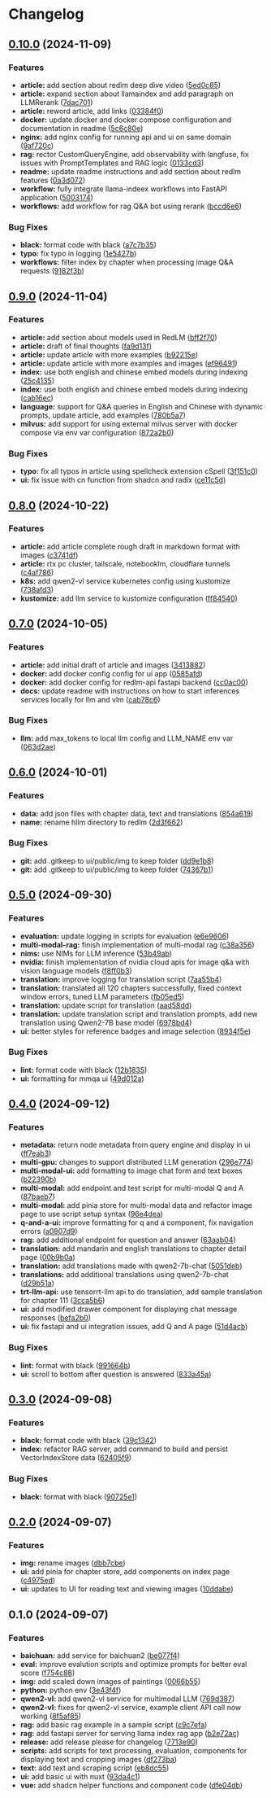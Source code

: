 # Changelog

## [0.10.0](https://github.com/briancaffey/RedLM/compare/v0.9.0...v0.10.0) (2024-11-09)


### Features

* **article:** add section about redlm deep dive video ([5ed0c85](https://github.com/briancaffey/RedLM/commit/5ed0c8569985405c428d4754b1b5c3bb86f3a8c6))
* **article:** expand section about llamaindex and add paragraph on LLMRerank ([7dac701](https://github.com/briancaffey/RedLM/commit/7dac70155ffccbaa128c768416d7ff318c644792))
* **article:** reword article, add links ([03384f0](https://github.com/briancaffey/RedLM/commit/03384f00b5c96d1b2c0d0dec1bd9a5e1227c8bc3))
* **docker:** update docker and docker compose configuration and documentation in readme ([5c6c80e](https://github.com/briancaffey/RedLM/commit/5c6c80e473e7a64cedb99a43e34d775151b53163))
* **nginx:** add nginx config for running api and ui on same domain ([9af720c](https://github.com/briancaffey/RedLM/commit/9af720c5b36a33358bd35df49773c8941573d0ea))
* **rag:** rector CustomQueryEngine, add observability with langfuse, fix issues with PromptTemplates and RAG logic ([0133cd3](https://github.com/briancaffey/RedLM/commit/0133cd389dc5a669fb78fdc3444a4b387e31264f))
* **readme:** update readme instructions and add section about redlm features ([0a3d072](https://github.com/briancaffey/RedLM/commit/0a3d072906128268ac5cd109e8e42b3f6b421a06))
* **workflow:** fully integrate llama-indeex workflows into FastAPI application ([5003174](https://github.com/briancaffey/RedLM/commit/50031747378cb8aa6ed632ca201cfb1fce95c199))
* **workflows:** add workflow for rag Q&A bot using rerank ([bccd6e6](https://github.com/briancaffey/RedLM/commit/bccd6e6221ccd2d3932165470965544c06a5ebff))


### Bug Fixes

* **black:** format code with black ([a7c7b35](https://github.com/briancaffey/RedLM/commit/a7c7b35fd31458d6c87254ef93f2a789eb0d6b56))
* **typo:** fix typo in logging ([1e5427b](https://github.com/briancaffey/RedLM/commit/1e5427b1ece1fbd299b437684e16b4d52aa4ef45))
* **workflows:** filter index by chapter when processing image Q&A requests ([9182f3b](https://github.com/briancaffey/RedLM/commit/9182f3bfb66481171bc000769c1103b165bf5943))

## [0.9.0](https://github.com/briancaffey/RedLM/compare/v0.8.0...v0.9.0) (2024-11-04)


### Features

* **article:** add section about models used in RedLM ([bff2f70](https://github.com/briancaffey/RedLM/commit/bff2f70132e408a124f6e01d466286cc689af589))
* **article:** draft of final thoughts ([fa9d13f](https://github.com/briancaffey/RedLM/commit/fa9d13f5018f6320162b0fae741513374a9685a0))
* **article:** update article with more examples ([b92215e](https://github.com/briancaffey/RedLM/commit/b92215e34a331051ce6a7a92447b9aee6fd16c60))
* **article:** update article with more examples and images ([ef96491](https://github.com/briancaffey/RedLM/commit/ef964912ace038cef330a9669e4dfe021d423024))
* **index:** use both english and chinese embed models during indexing ([25c4135](https://github.com/briancaffey/RedLM/commit/25c413589888c5405a72be1dd566c1ce76ff3499))
* **index:** use both english and chinese embed models during indexing ([cab16ec](https://github.com/briancaffey/RedLM/commit/cab16ec0ec94329b577ae90e6630fd82d3bc619a))
* **language:** support for Q&A queries in English and Chinese with dynamic prompts, update article, add examples ([780b5a7](https://github.com/briancaffey/RedLM/commit/780b5a7dcd102450e6844fa2937d161dc015d9fe))
* **milvus:** add support for using external milvus server with docker compose via env var configuration ([872a2b0](https://github.com/briancaffey/RedLM/commit/872a2b040ddb04ba0d805710cbe084d437397348))


### Bug Fixes

* **typo:** fix all typos in article using spellcheck extension cSpell ([3f151c0](https://github.com/briancaffey/RedLM/commit/3f151c0367436676d2a25d67d77d17ef3a2e8261))
* **ui:** fix issue with cn function from shadcn and radix ([ce11c5d](https://github.com/briancaffey/RedLM/commit/ce11c5d523133343bfba09b811b50e7dc8e2e570))

## [0.8.0](https://github.com/briancaffey/RedLM/compare/v0.7.0...v0.8.0) (2024-10-22)


### Features

* **article:** add article complete rough draft in markdown format with images ([c3741df](https://github.com/briancaffey/RedLM/commit/c3741dfe30cdcd7b010decf706cb789e26e6aec9))
* **article:** rtx pc cluster, tailscale, notebooklm, cloudflare tunnels ([c4af786](https://github.com/briancaffey/RedLM/commit/c4af786883c04edf79c2686f13a9f10a8adc10c9))
* **k8s:** add qwen2-vl service kubernetes config using kustomize ([738afd3](https://github.com/briancaffey/RedLM/commit/738afd3a03961ec2fdef45058e6c0a08cc52cefb))
* **kustomize:** add llm service to kustomize configuration ([ff84540](https://github.com/briancaffey/RedLM/commit/ff84540949b2af2b72b88387a39d5711d2b832d0))

## [0.7.0](https://github.com/briancaffey/RedLM/compare/v0.6.0...v0.7.0) (2024-10-05)


### Features

* **article:** add initial draft of article and images ([3413882](https://github.com/briancaffey/RedLM/commit/34138825f052509442daa9e30044bff0bca5d108))
* **docker:** add docker config config for ui app ([0585afd](https://github.com/briancaffey/RedLM/commit/0585afd337cef6bb3b979a22dd706c8c83f9fdd9))
* **docker:** add docker config for redlm-api fastapi backend ([cc0ac00](https://github.com/briancaffey/RedLM/commit/cc0ac006c61f635ea3cb58af7a139c44da3b77a6))
* **docs:** update readme with instructions on how to start inferences services locally for llm and vlm ([cab78c6](https://github.com/briancaffey/RedLM/commit/cab78c6c3d208480dba30254d2f73d0d63f5768d))


### Bug Fixes

* **llm:** add max_tokens to local llm config and LLM_NAME env var ([063d2ae](https://github.com/briancaffey/RedLM/commit/063d2ae26be0593f4e00457c929e5f43c59351d6))

## [0.6.0](https://github.com/briancaffey/RedLM/compare/v0.5.0...v0.6.0) (2024-10-01)


### Features

* **data:** add json files with chapter data, text and translations ([854a619](https://github.com/briancaffey/RedLM/commit/854a6196f85392df548e13756d72f7bca0451ac3))
* **name:** rename hllm directory to redlm ([2d3f662](https://github.com/briancaffey/RedLM/commit/2d3f662cbc5bc5201191d81365853c8d3771878b))


### Bug Fixes

* **git:** add .gitkeep to ui/public/img to keep folder ([dd9e1b8](https://github.com/briancaffey/RedLM/commit/dd9e1b8e043c3a50cddbdca4bb778ec40ef766d2))
* **git:** add .gitkeep to ui/public/img to keep folder ([74367b1](https://github.com/briancaffey/RedLM/commit/74367b1aa7d9042ea69f9a2167c6eadc44906beb))

## [0.5.0](https://github.com/briancaffey/HLLM/compare/v0.4.0...v0.5.0) (2024-09-30)


### Features

* **evaluation:** update logging in scripts for evaluation ([e6e9606](https://github.com/briancaffey/HLLM/commit/e6e96066217441421b8c9dabfb9c23c8dafaca6f))
* **multi-modal-rag:** finish implementation of multi-modal rag ([c38a356](https://github.com/briancaffey/HLLM/commit/c38a356902fc82a3942ab1b8e05a530834a5e969))
* **nims:** use NIMs for LLM inference ([53b49ab](https://github.com/briancaffey/HLLM/commit/53b49abc990e5488a7fe78f14d59a51b1d409ca4))
* **nvidia:** finish implementation of nvidia cloud apis for image q&a with vision language models ([f8ff0b3](https://github.com/briancaffey/HLLM/commit/f8ff0b3a4c45b23045f6ff6acfc318e244715e13))
* **translation:** improve logging for translation script ([7aa55b4](https://github.com/briancaffey/HLLM/commit/7aa55b48ea28fb44fea03c55137c4f17b016d496))
* **translation:** translated all 120 chapters successfully, fixed context window errors, tuned LLM parameters ([fb05ed5](https://github.com/briancaffey/HLLM/commit/fb05ed5c4bcf0946d5df34c3edf9ccb050eaa048))
* **translation:** update script for translation ([aad58dd](https://github.com/briancaffey/HLLM/commit/aad58dd1533dd2d523218528211ed03d280d8bff))
* **translation:** update translation script and translation prompts, add new translation using Qwen2-7B base model ([6978bd4](https://github.com/briancaffey/HLLM/commit/6978bd46d7338003bfcf62666bf7f911b61f7784))
* **ui:** better styles for reference badges and image selection ([8934f5e](https://github.com/briancaffey/HLLM/commit/8934f5e098992361d50c2514e18ffcdbca1c9ed9))


### Bug Fixes

* **lint:** format code with black ([12b1835](https://github.com/briancaffey/HLLM/commit/12b183568bd8939144919ea884cd0dcb5be3bb28))
* **ui:** formatting for mmqa ui ([49d012a](https://github.com/briancaffey/HLLM/commit/49d012a9e0d6bca84e3b9d11469f86f28c19d203))

## [0.4.0](https://github.com/briancaffey/HLLM/compare/v0.3.0...v0.4.0) (2024-09-12)


### Features

* **metadata:** return node metadata from query engine and display in ui ([ff7eab3](https://github.com/briancaffey/HLLM/commit/ff7eab3d536350d26f06cb3f9faab4752fe044ff))
* **multi-gpu:** changes to support distributed LLM generation ([296e774](https://github.com/briancaffey/HLLM/commit/296e774c6c3964261b711d993700e570a656f185))
* **multi-modal-ui:** add formatting to image chat form and text boxes ([b22390b](https://github.com/briancaffey/HLLM/commit/b22390bbd9062d5f51a0f89228080736fdd04b5c))
* **multi-modal:** add endpoint and test script for multi-modal Q and A ([87baeb7](https://github.com/briancaffey/HLLM/commit/87baeb7224e33608a07e4669e838f7d870655ed5))
* **multi-modal:** add pinia store for multi-modal data and refactor image page to use script setup syntax ([96e4dea](https://github.com/briancaffey/HLLM/commit/96e4dea27af541bc9dafa9d584c2d1c474f50bc6))
* **q-and-a-ui:** improve formatting for q and a component, fix navigation errors ([a0807d9](https://github.com/briancaffey/HLLM/commit/a0807d96f8249ef3bdf1c29f9024eed64157db8e))
* **rag:** add additional endpoint for question and answer ([63aab04](https://github.com/briancaffey/HLLM/commit/63aab04c42b05288d63d36c503fb63259ae790e3))
* **translation:** add mandarin and english translations to chapter detail page ([00b9b0a](https://github.com/briancaffey/HLLM/commit/00b9b0a7a3474d5bde73557ea2e5d89c40abaf2e))
* **translation:** add translations made with qwen2-7b-chat ([5051deb](https://github.com/briancaffey/HLLM/commit/5051deb56a7aa65dfd32b64bc6faba8f8acbd468))
* **translations:** add additional translations using qwen2-7b-chat ([d29b51a](https://github.com/briancaffey/HLLM/commit/d29b51a8f800cacf3f24d8e7d24b84f0779e5265))
* **trt-llm-api:** use tensorrt-llm api to do translation, add sample translation for chapter 111 ([3cca5b6](https://github.com/briancaffey/HLLM/commit/3cca5b6077cdfc5a62bc96d0048d9b644db5fbb8))
* **ui:** add modified drawer component for displaying chat message responses ([befa2b0](https://github.com/briancaffey/HLLM/commit/befa2b095f5c4e1b29512d4a94e28662f4db9989))
* **ui:** fix fastapi and ui integration issues, add Q and A page ([51d4acb](https://github.com/briancaffey/HLLM/commit/51d4acbb4b3c023ea6927f5cbe2077505da29161))


### Bug Fixes

* **lint:** format with black ([991664b](https://github.com/briancaffey/HLLM/commit/991664b05cef300a1ecb6ecb482fc2a59d3de11e))
* **ui:** scroll to bottom after question is answered ([833a45a](https://github.com/briancaffey/HLLM/commit/833a45af9a2895b6b01b10a1fb0aa5ffab5dbec0))

## [0.3.0](https://github.com/briancaffey/HLLM/compare/v0.2.0...v0.3.0) (2024-09-08)


### Features

* **black:** format code with black ([39c1342](https://github.com/briancaffey/HLLM/commit/39c1342ca58eedf31d80c1f48453dac11d6e2164))
* **index:** refactor RAG server, add command to build and persist VectorIndexStore data ([62405f9](https://github.com/briancaffey/HLLM/commit/62405f94c809d1493b8be4cb78a24a023f04f431))


### Bug Fixes

* **black:** format with black ([90725e1](https://github.com/briancaffey/HLLM/commit/90725e110cd1fc4557543eee67d7652ed511a9ee))

## [0.2.0](https://github.com/briancaffey/HLLM/compare/v0.1.0...v0.2.0) (2024-09-07)


### Features

* **img:** rename images ([dbb7cbe](https://github.com/briancaffey/HLLM/commit/dbb7cbe7c3996e3adc60cef8bf498f63564b2fb9))
* **ui:** add pinia for chapter store, add components on index page ([c4975ed](https://github.com/briancaffey/HLLM/commit/c4975ed3ea510245ed2aff61073865339e26d6fe))
* **ui:** updates to UI for reading text and viewing images ([10ddabe](https://github.com/briancaffey/HLLM/commit/10ddabe39c749671e453888f30c365da67e38d3a))

## 0.1.0 (2024-09-07)


### Features

* **baichuan:** add service for baichuan2 ([be077f4](https://github.com/briancaffey/HLLM/commit/be077f424aad6bcaa8650dc3237cc55f5774b0a7))
* **eval:** improve evalution scripts and optimize prompts for better eval score ([f754c88](https://github.com/briancaffey/HLLM/commit/f754c8885bf05fb7ccf2cae85194c3eb0fca6157))
* **img:** add scaled down images of paintings ([0066b55](https://github.com/briancaffey/HLLM/commit/0066b55b896364fc9a0e58666494d5d21b24050e))
* **python:** python env ([3e43f4f](https://github.com/briancaffey/HLLM/commit/3e43f4fcde5898c0bc6b3e0e6ec60e17392352cf))
* **qwen2-vl:** add qwen2-vl service for multimodal LLM ([769d387](https://github.com/briancaffey/HLLM/commit/769d387c2a84c370ae2f37566fc2311fa8fccc2b))
* **qwen2-vl:** fixes for qwen2-vl service, example client API call now working ([8f5af85](https://github.com/briancaffey/HLLM/commit/8f5af852ad9d0cd60edec7ea081ad8c2b0e4c061))
* **rag:** add basic rag example in a sample script ([c9c7efa](https://github.com/briancaffey/HLLM/commit/c9c7efa44f41f351d22c23d7bbf658da3b92f47c))
* **rag:** add fastapi server for serving llama index rag app ([b2e72ac](https://github.com/briancaffey/HLLM/commit/b2e72ac2be8c9dca615219f4347e4cd2a17c6a7c))
* **release:** add release please for changelog ([7713e90](https://github.com/briancaffey/HLLM/commit/7713e909d04a19b3afa8e01739414e6bb8e86c9b))
* **scripts:** add scripts for text processing, evaluation, components for displaying text and cropping images ([df273ba](https://github.com/briancaffey/HLLM/commit/df273bab7b34728ccdc94a1af2b4ca5846c77a29))
* **text:** add text and scraping script ([eb8dc55](https://github.com/briancaffey/HLLM/commit/eb8dc552ee1fcdc001fbe9d5765e18afafce0423))
* **ui:** add basic ui with nuxt ([93da4c1](https://github.com/briancaffey/HLLM/commit/93da4c13733ed1d7a65c6286bc9311884751ec8e))
* **vue:** add shadcn helper functions and component code ([dfe04db](https://github.com/briancaffey/HLLM/commit/dfe04db1d1bf0def0af2a4ef08cc12a898eeaad3))
